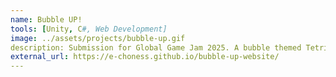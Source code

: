 ```yaml
---
name: Bubble UP!
tools: [Unity, C#, Web Development]
image: ../assets/projects/bubble-up.gif
description: Submission for Global Game Jam 2025. A bubble themed Tetris-like game where you rotate a central bubble to align incoming bubbles for achieving the highest score. <br /> My contributions are UI programming, system tech design and programming.
external_url: https://e-choness.github.io/bubble-up-website/
---
```

